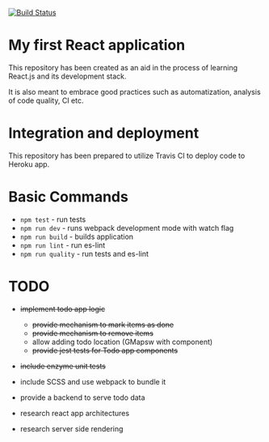 [![Build Status](https://travis-ci.org/wsromek/react-first-app.svg?branch=master)](https://travis-ci.org/wsromek/react-first-app)

# My first React application

This repository has been created as an aid in the process of learning React.js and its development stack.

It is also meant to embrace good practices such as automatization, analysis of code quality, CI etc.

# Integration and deployment

This repository has been prepared to utilize Travis CI to deploy code to Heroku app.

# Basic Commands

* `npm test` - run tests 
* `npm run dev` - runs webpack development mode with watch flag
* `npm run build` - builds application
* `npm run lint` - run es-lint
* `npm run quality` - run tests and es-lint


# TODO
 * ~~implement todo app logic~~
    + ~~provide mechanism to mark items as done~~
    + ~~provide mechanism to remove items~~
    + allow adding todo location (GMapsw with component)
    + ~~provide jest tests for Todo app components~~
   
 * ~~include enzyme unit tests~~
 * include SCSS and use webpack to bundle it
 * provide a backend to serve todo data
 * research react app architectures
 * research server side rendering

